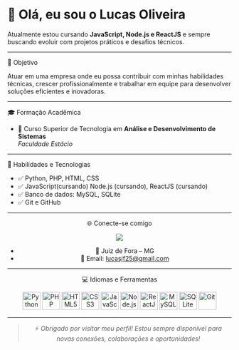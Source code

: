 # 👋 Olá, eu sou o Lucas Oliveira

Atualmente estou cursando **JavaScript, Node.js e ReactJS** e sempre buscando evoluir com projetos práticos e desafios técnicos.

---

🎯 Objetivo

Atuar em uma empresa onde eu possa contribuir com minhas habilidades técnicas, crescer profissionalmente e trabalhar em equipe para desenvolver soluções eficientes e inovadoras.

---
🎓 Formação Acadêmica

- 📘 Curso Superior de Tecnologia em **Análise e Desenvolvimento de Sistemas**  
  *Faculdade Estácio*

---
🧠 Habilidades e Tecnologias

- ✅ Python, PHP, HTML, CSS
- ✅ JavaScript(cursando) Node.js (cursando), ReactJS (cursando)
- ✅ Banco de dados: MySQL, SQLite
- ✅ Git e GitHub

---

<div align="center">
🌐 Conecte-se comigo

<p align="center">
  <a href="https://www.linkedin.com/in/lucas-oliveira-71a4a9276/" target="_blank">
    <img src="https://img.shields.io/badge/LinkedIn-0077B5?style=for-the-badge&logo=linkedin&logoColor=white" />
  </a>
</p>

- 📍 Juiz de Fora – MG  
- 📧 Email: lucasjf25@gmail.com
  
---
<div align="center">
 💻 Idiomas e Ferramentas

<p align="center">
  <img src="https://cdn.jsdelivr.net/gh/devicons/devicon/icons/python/python-original.svg" height="40" alt="Python" />
  <img src="https://cdn.jsdelivr.net/gh/devicons/devicon/icons/php/php-original.svg" height="40" alt="PHP" />
  <img src="https://cdn.jsdelivr.net/gh/devicons/devicon/icons/html5/html5-original.svg" height="40" alt="HTML5" />
  <img src="https://cdn.jsdelivr.net/gh/devicons/devicon/icons/css3/css3-original.svg" height="40" alt="CSS3" />
  <img src="https://cdn.jsdelivr.net/gh/devicons/devicon/icons/javascript/javascript-original.svg" height="40" alt="JavaScript" />
  <img src="https://cdn.jsdelivr.net/gh/devicons/devicon/icons/nodejs/nodejs-original.svg" height="40" alt="Node.js" />
  <img src="https://cdn.jsdelivr.net/gh/devicons/devicon/icons/react/react-original.svg" height="40" alt="ReactJS" />
  <img src="https://cdn.jsdelivr.net/gh/devicons/devicon/icons/mysql/mysql-original.svg" height="40" alt="MySQL" />
  <img src="https://cdn.jsdelivr.net/gh/devicons/devicon/icons/sqlite/sqlite-original.svg" height="40" alt="SQLite" />
  <img src="https://cdn.jsdelivr.net/gh/devicons/devicon/icons/git/git-original.svg" height="40" alt="Git" />
</p>

---

> ⚡ *Obrigado por visitar meu perfil! Estou sempre disponível para novas conexões, colaborações e oportunidades!*
